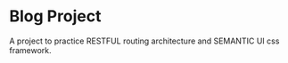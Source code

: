 <h1>Blog Project</h1>
A project to practice RESTFUL routing architecture and SEMANTIC UI css framework.
